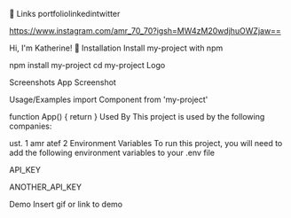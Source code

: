 🔗 Links
portfoliolinkedintwitter

https://www.instagram.com/amr_70_70?igsh=MW4zM20wdjhuOWZjaw==

Hi, I'm Katherine! 👋
Installation
Install my-project with npm

  npm install my-project
  cd my-project
Logo

Screenshots
App Screenshot

Usage/Examples
import Component from 'my-project'

function App() {
  return <Component />
}
Used By
This project is used by the following companies:

ust. 1
amr atef 2
Environment Variables
To run this project, you will need to add the following environment variables to your .env file

API_KEY

ANOTHER_API_KEY

Demo
Insert gif or link to demo
